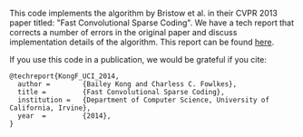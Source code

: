 This code implements the algorithm by Bristow et al. in their CVPR 2013 paper titled: "Fast Convolutional Sparse Coding". We have a tech report that corrects a number of errors in the original paper and discuss implementation details of the algorithm. This report can be found <a href="http://baileykong.com/wp-content/uploads/2014/12/techreport.pdf">here</a>.

If you use this code in a publication, we would be grateful if you cite:
```
@techreport{KongF_UCI_2014,
  author =        {Bailey Kong and Charless C. Fowlkes},
  title =         {Fast Convolutional Sparse Coding},
  institution =   {Department of Computer Science, University of California, Irvine},
  year  =         {2014},
}
```
